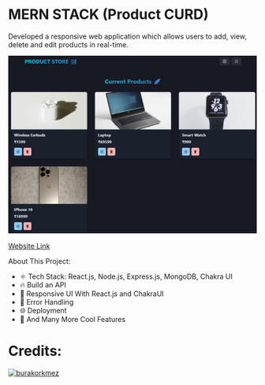 # MERN STACK (Product CURD)

Developed a responsive web application which allows users to add, view, delete and edit products in real-time.

![image_alt](https://github.com/p-sher4win/mern-stack-proj/blob/832e491c5b0d2685669492480bbff5b204006a6d/frontend/public/mern-stack-proj.png)

[Website Link](https://mern-stack-proj-3o5g.onrender.com)

About This Project:

- ⚛️ Tech Stack: React.js, Node.js, Express.js, MongoDB, Chakra UI
- 🔥 Build an API
- 📱 Responsive UI With React.js and ChakraUI
- 🐞 Error Handling
- 🌐 Deployment
- 🚀 And Many More Cool Features

# Credits:

[![burakorkmez](https://img.shields.io/badge/my_portfolio-000?style=for-the-badge&logo=ko-fi&logoColor=white)]([https://katherineoelsner.com/](https://github.com/burakorkmez/mern-crash-course))
